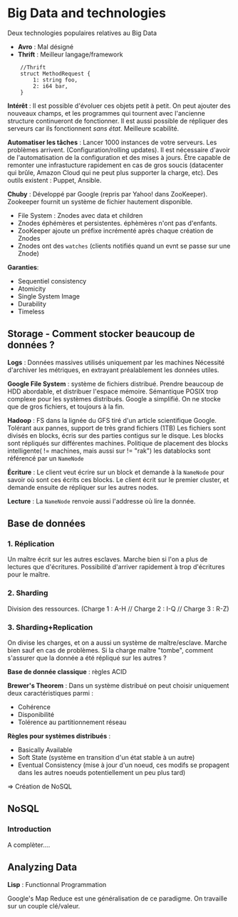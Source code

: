 # Big Data and technologies

Deux technologies populaires relatives au Big Data

* **Avro** : Mal désigné
* **Thrift** : Meilleur langage/framework

``` 
	//Thrift
	struct MethodRequest {
		1: string foo,
		2: i64 bar,
	}
```

**Intérêt** : Il est possible d'évoluer ces objets petit à petit. 
On peut ajouter des nouveaux champs, et les programmes qui tournent 
avec l'ancienne structure continueront de fonctionner. 
Il est aussi possible de répliquer des serveurs car ils fonctionnent
*sans état*. Meilleure scabilité. 

**Automatiser les tâches** : Lancer 1000 instances de votre serveurs. 
Les problèmes arrivent. (Configuration/rolling updates). Il est nécessaire
d'avoir de l'automatisation de la configuration et des mises à jours. 
Être capable de remonter une infrastucture rapidement en cas de gros soucis
(datacenter qui brûle, Amazon Cloud qui ne peut plus supporter la charge, etc). 
Des outils existent : Puppet, Ansible.

**Chuby** : Développé par Google (repris par Yahoo! dans ZooKeeper).
Zookeeper fournit un système de fichier hautement disponible.
* File System : Znodes avec data et children 
* Znodes éphémères et persistentes. éphèmères n'ont pas d'enfants.
* ZooKeeper ajoute un préfixe incrémenté après chaque création de Znodes
* Znodes ont des `watches` (clients notifiés quand un evnt se passe sur une Znode)
	
**Garanties**:
* Sequentiel consistency
* Atomicity
* Single System Image
* Durability
* Timeless
 
## Storage - Comment stocker beaucoup de données ? 

**Logs** : Données massives utilisés uniquement par les machines
Nécessité d'archiver les métriques, en extrayant préalablement 
les données utiles. 

**Google File System** : système de fichiers distribué. 
Prendre beaucoup de HDD abordable, et distribuer l'espace mémoire.
Sémantique POSIX trop complexe pour les systèmes distribués. Google a 
simplifié. On ne stocke que de gros fichiers, et toujours à la fin. 

**Hadoop** : FS dans la lignée du GFS tiré d'un article scientifique Google. 
Tolérant aux pannes, support de très grand fichiers (1TB)
Les fichiers sont divisés en blocks, écris sur des parties contigus sur le disque. 
Les blocks sont répliqués sur différentes machines. Politique de placement 
des blocks intelligente( != machines, mais aussi sur != "rak") 
les datablocks sont référencé par un `NameNode`

**Écriture** : Le client veut écrire sur un block et demande à la 
`NameNode` pour savoir où sont ces écrits ces blocks. Le client écrit sur le 
premier cluster, et demande ensuite de répliquer sur les autres nodes. 

**Lecture** : La `NameNode` renvoie aussi l'addresse où lire la donnée.  

## Base de données

### 1. Réplication
Un maître écrit sur les autres esclaves. Marche bien si l'on a plus de 
lectures que d'écritures. Possibilité d'arriver rapidement à trop d'écritures
pour le maître. 

### 2. Sharding
Division des ressources. (Charge 1 : A-H // Charge 2 : I-Q // Charge 3 : 
R-Z)

### 3. Sharding+Replication
On divise les charges, et on a aussi un système de maître/esclave.
Marche bien sauf en cas de problèmes. Si la charge maître "tombe", comment
s'assurer que la donnée a été répliqué sur les autres ? 

**Base de donnée classique** : règles ACID

**Brewer's Theorem** : Dans un système distribué on peut choisir uniquement deux
caractéristiques parmi : 
* Cohérence
* Disponibilité
* Tolérence au partitionnement réseau

**Règles pour systèmes distribués** : 
* Basically Available
* Soft State (système en transition d'un état stable à un autre)
* Eventual Consistency (mise à jour d'un noeud, ces modifs se propagent
dans les autres noeuds potentiellement un peu plus tard)

=> Création de NoSQL

## NoSQL
### Introduction

A complèter....

## Analyzing Data
**Lisp** : Functionnal Programmation 

Google's Map Reduce est une généralisation de ce paradigme. 
On travaille sur un couple clé/valeur.
